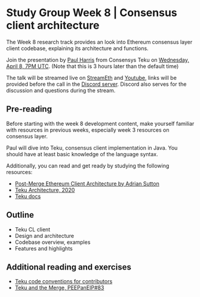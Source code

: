 # Study Group Week 8 | Consensus client architecture

The Week 8 research track provides an look into Ethereum consensus layer client codebase, explaining its architecture and functions. 

Join the presentation by [Paul Harris](https://twitter.com/rolfyone) from Consensys Teku on [Wednesday, April 8, 7PM UTC](https://savvytime.com/converter/utc-to-germany-berlin-united-kingdom-london-china-shanghai-ny-new-york-city-japan-tokyo-australia-sydney-india-delhi-argentina-buenos-aires/apr-1-2024/3pm). (Note that this is 3 hours later than the default time)

The talk will be streamed live on [StreamEth](https://streameth.org/65cf97e702e803dbd57d823f/epf_study_group) and [Youtube](https://www.youtube.com/@ethprotocolfellows/streams), links will be provided before the call in the [Discord server](https://discord.gg/addwpQbhpq). Discord also serves for the discussion and questions during the stream. 

## Pre-reading

Before starting with the week 8 development content, make yourself familiar with resources in previous weeks, especially week 3 resources on consensus layer. 

Paul will dive into Teku, consensus client implementation in Java. You should have at least basic knowledge of the language syntax. 

Additionally, you can read and get ready by studying the following resources:

- [Post-Merge Ethereum Client Architecture by Adrian Sutton](https://www.youtube.com/watch?v=6d4pkhL37Ao)
- [Teku Architecture, 2020](https://www.youtube.com/watch?v=1PHZHpVPLk4)
- [Teku docs](https://docs.teku.consensys.io/)

## Outline

- Teku CL client
- Design and architecture
- Codebase overview, examples 
- Features and highlights 

## Additional reading and exercises 

- [Teku code conventions for contributors](https://wiki.hyperledger.org/display/BESU/Coding+Conventions) 
- [Teku and the Merge, PEEPanEIP#83](https://www.youtube.com/watch?v=YTWaZ-NBpbM)
